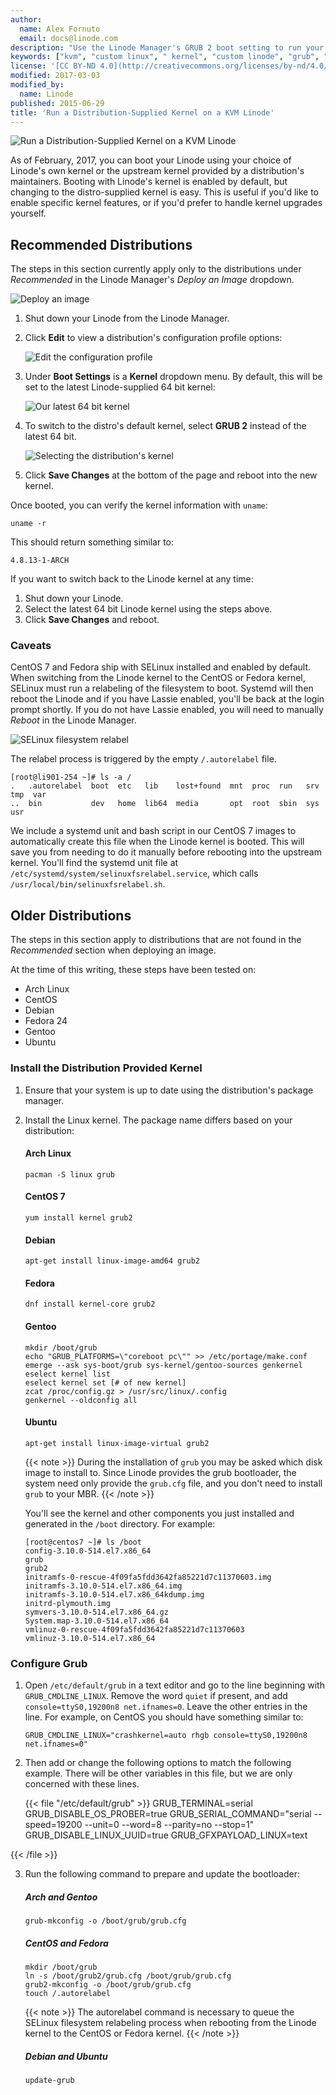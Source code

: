 ```yaml
---
author:
  name: Alex Fornuto
  email: docs@linode.com
description: "Use the Linode Manager's GRUB 2 boot setting to run your distribution's native Linux kernel"
keywords: ["kvm", "custom linux", " kernel", "custom linode", "grub", "grub 2", "lassie"]
license: '[CC BY-ND 4.0](http://creativecommons.org/licenses/by-nd/4.0/)'
modified: 2017-03-03
modified_by:
  name: Linode
published: 2015-06-29
title: 'Run a Distribution-Supplied Kernel on a KVM Linode'
---
```


![Run a Distribution-Supplied Kernel on a KVM Linode](run-a-distribution-supplied-kernel-with-kvm.png "Run a Distribution-Supplied Kernel on a KVM Linode")

As of February, 2017, you can boot your Linode using your choice of Linode's own kernel or the upstream kernel provided by a distribution's maintainers. Booting with Linode's kernel is enabled by default, but changing to the distro-supplied kernel is easy. This is useful if you'd like to enable specific kernel features, or if you'd prefer to handle kernel upgrades yourself.

## Recommended Distributions

The steps in this section currently apply only to the distributions under *Recommended* in the Linode Manager's *Deploy an Image* dropdown.

![Deploy an image](deploy-an-image-example.png "Deploy an image")

1.  Shut down your Linode from the Linode Manager.

2.  Click **Edit** to view a distribution's configuration profile options:

    ![Edit the configuration profile](edit_config_profile_small.png "Edit the configuration profile")

3.  Under **Boot Settings** is a **Kernel** dropdown menu. By default, this will be set to the latest Linode-supplied 64 bit kernel:

    ![Our latest 64 bit kernel](boot-settings-kernel-latest.png "Our latest 64 bit kernel")

4.  To switch to the distro's default kernel, select **GRUB 2** instead of the latest 64 bit.

    ![Selecting the distribution's kernel](boot-settings-kernel-grub2.png "Selecting the distribution's kernel")

5.  Click **Save Changes** at the bottom of the page and reboot into the new kernel.

Once booted, you can verify the kernel information with `uname`:

    uname -r

This should return something similar to:

    4.8.13-1-ARCH

If you want to switch back to the Linode kernel at any time:

1.  Shut down your Linode.
2.  Select the latest 64 bit Linode kernel using the steps above.
3.  Click **Save Changes** and reboot.

### Caveats

CentOS 7 and Fedora ship with SELinux installed and enabled by default. When switching from the Linode kernel to the CentOS or Fedora kernel, SELinux must run a relabeling of the filesystem to boot. Systemd will then reboot the Linode and if you have Lassie enabled, you'll be back at the login prompt shortly. If you do not have Lassie enabled, you will need to manually *Reboot* in the Linode Manager.

![SELinux filesystem relabel](selinux-filesystem-relabel.png "SELinux filesystem relabel")

The relabel process is triggered by the empty `/.autorelabel` file.

    [root@li901-254 ~]# ls -a /
    .   .autorelabel  boot  etc   lib    lost+found  mnt  proc  run   srv  tmp  var
    ..  bin           dev   home  lib64  media       opt  root  sbin  sys  usr

We include a systemd unit and bash script in our CentOS 7 images to automatically create this file when the Linode kernel is booted. This will save you from needing to do it manually before rebooting into the upstream kernel. You'll find the systemd unit file at `/etc/systemd/system/selinuxfsrelabel.service`, which calls `/usr/local/bin/selinuxfsrelabel.sh`.

## Older Distributions

The steps in this section apply to distributions that are not found in the *Recommended* section when deploying an image.

At the time of this writing, these steps have been tested on:

* Arch Linux
* CentOS
* Debian
* Fedora 24
* Gentoo
* Ubuntu

### Install the Distribution Provided Kernel

1.  Ensure that your system is up to date using the distribution's package manager.

2.  Install the Linux kernel. The package name differs based on your distribution:

    #### Arch Linux

        pacman -S linux grub

    #### CentOS 7

        yum install kernel grub2

    #### Debian

        apt-get install linux-image-amd64 grub2

    #### Fedora

        dnf install kernel-core grub2

    #### Gentoo

        mkdir /boot/grub
        echo "GRUB_PLATFORMS=\"coreboot pc\"" >> /etc/portage/make.conf
        emerge --ask sys-boot/grub sys-kernel/gentoo-sources genkernel
        eselect kernel list
        eselect kernel set [# of new kernel]
        zcat /proc/config.gz > /usr/src/linux/.config
        genkernel --oldconfig all

    #### Ubuntu

        apt-get install linux-image-virtual grub2

    {{< note >}}
During the installation of `grub` you may be asked which disk image to install to. Since Linode provides the grub bootloader, the system need only provide the `grub.cfg` file, and you don't need to install `grub` to your MBR.
{{< /note >}}

    You'll see the kernel and other components you just installed and generated in the `/boot` directory. For example:

        [root@centos7 ~]# ls /boot
        config-3.10.0-514.el7.x86_64
        grub
        grub2
        initramfs-0-rescue-4f09fa5fdd3642fa85221d7c11370603.img
        initramfs-3.10.0-514.el7.x86_64.img
        initramfs-3.10.0-514.el7.x86_64kdump.img
        initrd-plymouth.img
        symvers-3.10.0-514.el7.x86_64.gz
        System.map-3.10.0-514.el7.x86_64
        vmlinuz-0-rescue-4f09fa5fdd3642fa85221d7c11370603
        vmlinuz-3.10.0-514.el7.x86_64

### Configure Grub

1.  Open `/etc/default/grub` in a text editor and go to the line beginning with `GRUB_CMDLINE_LINUX`. Remove the word `quiet` if present, and add `console=ttyS0,19200n8 net.ifnames=0`. Leave the other entries in the line. For example, on CentOS you should have something similar to:

        GRUB_CMDLINE_LINUX="crashkernel=auto rhgb console=ttyS0,19200n8 net.ifnames=0"

2.  Then add or change the following options to match the following example. There will be other variables in this file, but we are only concerned with these lines.

    {{< file "/etc/default/grub" >}}
GRUB_TERMINAL=serial
GRUB_DISABLE_OS_PROBER=true
GRUB_SERIAL_COMMAND="serial --speed=19200 --unit=0 --word=8 --parity=no --stop=1"
GRUB_DISABLE_LINUX_UUID=true
GRUB_GFXPAYLOAD_LINUX=text

{{< /file >}}


3.  Run the following command to prepare and update the bootloader:

    ##### Arch and Gentoo

        grub-mkconfig -o /boot/grub/grub.cfg

    ##### CentOS and Fedora

        mkdir /boot/grub
        ln -s /boot/grub2/grub.cfg /boot/grub/grub.cfg
        grub2-mkconfig -o /boot/grub/grub.cfg
        touch /.autorelabel


    {{< note >}}
The autorelabel command is necessary to queue the SELinux filesystem relabeling process when rebooting from the Linode kernel to the CentOS or Fedora kernel.
{{< /note >}}

    ##### Debian and Ubuntu

        update-grub

